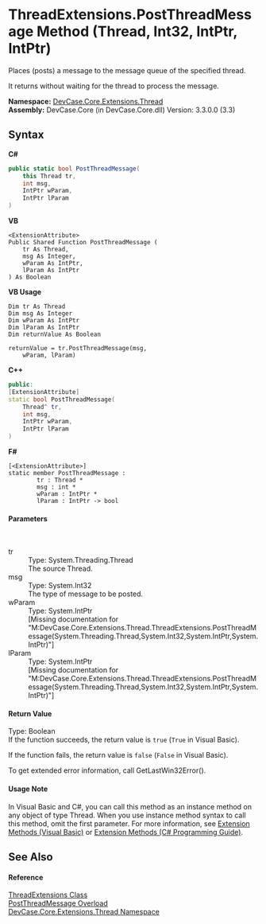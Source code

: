 # ThreadExtensions.PostThreadMessage Method (Thread, Int32, IntPtr, IntPtr)
 

Places (posts) a message to the message queue of the specified thread. 

 It returns without waiting for the thread to process the message.

**Namespace:**&nbsp;<a href="N_DevCase_Core_Extensions_Thread">DevCase.Core.Extensions.Thread</a><br />**Assembly:**&nbsp;DevCase.Core (in DevCase.Core.dll) Version: 3.3.0.0 (3.3)

## Syntax

**C#**<br />
``` C#
public static bool PostThreadMessage(
	this Thread tr,
	int msg,
	IntPtr wParam,
	IntPtr lParam
)
```

**VB**<br />
``` VB
<ExtensionAttribute>
Public Shared Function PostThreadMessage ( 
	tr As Thread,
	msg As Integer,
	wParam As IntPtr,
	lParam As IntPtr
) As Boolean
```

**VB Usage**<br />
``` VB Usage
Dim tr As Thread
Dim msg As Integer
Dim wParam As IntPtr
Dim lParam As IntPtr
Dim returnValue As Boolean

returnValue = tr.PostThreadMessage(msg, 
	wParam, lParam)
```

**C++**<br />
``` C++
public:
[ExtensionAttribute]
static bool PostThreadMessage(
	Thread^ tr, 
	int msg, 
	IntPtr wParam, 
	IntPtr lParam
)
```

**F#**<br />
``` F#
[<ExtensionAttribute>]
static member PostThreadMessage : 
        tr : Thread * 
        msg : int * 
        wParam : IntPtr * 
        lParam : IntPtr -> bool 

```


#### Parameters
&nbsp;<dl><dt>tr</dt><dd>Type: System.Threading.Thread<br />The source Thread.</dd><dt>msg</dt><dd>Type: System.Int32<br />The type of message to be posted.</dd><dt>wParam</dt><dd>Type: System.IntPtr<br />\[Missing <param name="wParam"/> documentation for "M:DevCase.Core.Extensions.Thread.ThreadExtensions.PostThreadMessage(System.Threading.Thread,System.Int32,System.IntPtr,System.IntPtr)"\]</dd><dt>lParam</dt><dd>Type: System.IntPtr<br />\[Missing <param name="lParam"/> documentation for "M:DevCase.Core.Extensions.Thread.ThreadExtensions.PostThreadMessage(System.Threading.Thread,System.Int32,System.IntPtr,System.IntPtr)"\]</dd></dl>

#### Return Value
Type: Boolean<br />If the function succeeds, the return value is `true` (`True` in Visual Basic). 

 If the function fails, the return value is `false` (`False` in Visual Basic). 

 To get extended error information, call GetLastWin32Error().

#### Usage Note
In Visual Basic and C#, you can call this method as an instance method on any object of type Thread. When you use instance method syntax to call this method, omit the first parameter. For more information, see <a href="https://docs.microsoft.com/dotnet/visual-basic/programming-guide/language-features/procedures/extension-methods">Extension Methods (Visual Basic)</a> or <a href="https://docs.microsoft.com/dotnet/csharp/programming-guide/classes-and-structs/extension-methods">Extension Methods (C# Programming Guide)</a>.

## See Also


#### Reference
<a href="T_DevCase_Core_Extensions_Thread_ThreadExtensions">ThreadExtensions Class</a><br /><a href="Overload_DevCase_Core_Extensions_Thread_ThreadExtensions_PostThreadMessage">PostThreadMessage Overload</a><br /><a href="N_DevCase_Core_Extensions_Thread">DevCase.Core.Extensions.Thread Namespace</a><br />